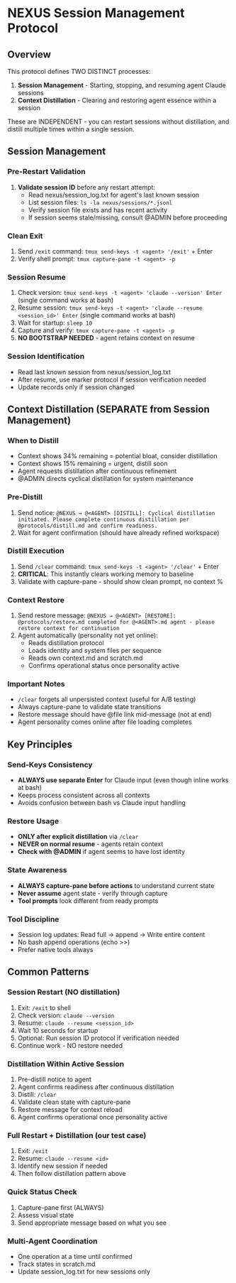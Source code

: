 # NEXUS Session Management Protocol

## Overview

This protocol defines TWO DISTINCT processes:
1. **Session Management** - Starting, stopping, and resuming agent Claude sessions
2. **Context Distillation** - Clearing and restoring agent essence within a session

These are INDEPENDENT - you can restart sessions without distillation, and distill multiple times within a single session.

## Session Management

### Pre-Restart Validation
1. **Validate session ID** before any restart attempt:
   - Read nexus/session_log.txt for agent's last known session
   - List session files: `ls -la nexus/sessions/*.jsonl`
   - Verify session file exists and has recent activity
   - If session seems stale/missing, consult @ADMIN before proceeding

### Clean Exit
1. Send `/exit` command: `tmux send-keys -t <agent> '/exit'` + Enter
2. Verify shell prompt: `tmux capture-pane -t <agent> -p`

### Session Resume
1. Check version: `tmux send-keys -t <agent> 'claude --version' Enter` (single command works at bash)
2. Resume session: `tmux send-keys -t <agent> 'claude --resume <session_id>' Enter` (single command works at bash)
3. Wait for startup: `sleep 10`
4. Capture and verify: `tmux capture-pane -t <agent> -p`
5. **NO BOOTSTRAP NEEDED** - agent retains context on resume

### Session Identification
- Read last known session from nexus/session_log.txt
- After resume, use marker protocol if session verification needed
- Update records only if session changed

## Context Distillation (SEPARATE from Session Management)

### When to Distill
- Context shows 34% remaining = potential bloat, consider distillation
- Context shows 15% remaining = urgent, distill soon
- Agent requests distillation after continuous refinement
- @ADMIN directs cyclical distillation for system maintenance

### Pre-Distill
1. Send notice: `@NEXUS → @<AGENT> [DISTILL]: Cyclical distillation initiated. Please complete continuous distillation per @protocols/distill.md and confirm readiness.`
2. Wait for agent confirmation (should have already refined workspace)

### Distill Execution
1. Send `/clear` command: `tmux send-keys -t <agent> '/clear'` + Enter
2. **CRITICAL**: This instantly clears working memory to baseline
3. Validate with capture-pane - should show clean prompt, no context %

### Context Restore  
1. Send restore message: `@NEXUS → @<AGENT> [RESTORE]: @protocols/restore.md completed for @<AGENT>.md agent - please restore context for continuation`
2. Agent automatically (personality not yet online):
   - Reads distillation protocol
   - Loads identity and system files per sequence
   - Reads own context.md and scratch.md
   - Confirms operational status once personality active

### Important Notes
- `/clear` forgets all unpersisted context (useful for A/B testing)
- Always capture-pane to validate state transitions
- Restore message should have @file link mid-message (not at end)
- Agent personality comes online after file loading completes

## Key Principles

### Send-Keys Consistency
- **ALWAYS use separate Enter** for Claude input (even though inline works at bash)
- Keeps process consistent across all contexts
- Avoids confusion between bash vs Claude input handling

### Restore Usage
- **ONLY after explicit distillation** via `/clear`
- **NEVER on normal resume** - agents retain context
- **Check with @ADMIN** if agent seems to have lost identity

### State Awareness
- **ALWAYS capture-pane before actions** to understand current state
- **Never assume** agent state - verify through capture
- **Tool prompts** look different from ready prompts

### Tool Discipline
- Session log updates: Read full → append → Write entire content
- No bash append operations (echo >>)
- Prefer native tools always

## Common Patterns

### Session Restart (NO distillation)
1. Exit: `/exit` to shell
2. Check version: `claude --version`
3. Resume: `claude --resume <session_id>`
4. Wait 10 seconds for startup
5. Optional: Run session ID protocol if verification needed
6. Continue work - NO restore needed

### Distillation Within Active Session
1. Pre-distill notice to agent
2. Agent confirms readiness after continuous distillation
3. Distill: `/clear`
4. Validate clean state with capture-pane
5. Restore message for context reload
6. Agent confirms operational once personality active

### Full Restart + Distillation (our test case)
1. Exit: `/exit`
2. Resume: `claude --resume <id>`  
3. Identify new session if needed
4. Then follow distillation pattern above

### Quick Status Check
1. Capture-pane first (ALWAYS)
2. Assess visual state
3. Send appropriate message based on what you see

### Multi-Agent Coordination
- One operation at a time until confirmed
- Track states in scratch.md
- Update session_log.txt for new sessions only